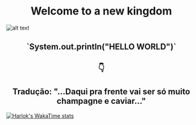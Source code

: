 <center><h1>Welcome to a new kingdom</h1></center>

![alt text](https://encrypted-tbn0.gstatic.com/images?q=tbn:ANd9GcQ1SwAY6tiUEWWVNV4MFheGQeOxTeBXWj858M3dfCQh4NU7Y0lltyShMFDSdMhFQeghY4A&usqp=CAU)

<center><h2>`System.out.println("HELLO WORLD")`</h2></center>
<center><h2>👇</h2></center>
<center><h2>Tradução: "...Daqui pra frente vai ser só muito champagne e caviar..."</h2></center>



[![Harlok's WakaTime stats](https://github-readme-stats.vercel.app/api/wakatime?username=ffflabs)](https://github.com/anuraghazra/github-readme-stats)


<!--
**JulianaBraz/JulianaBraz** is a ✨ _special_ ✨ repository because its `README.md` (this file) appears on your GitHub profile.

Here are some ideas to get you started:

devicons -> icones de ti

centralizar: 

<center><h2> TITULO </h2></center>

# Titulo 1
## Titulo 2
### Titulo 3
#### Titulo 4
##### Titulo 5
###### Titulo 6

*italico*
**Negrito**
___italico e negrito___

> Texto da citações

| Cabeçalho 1 | Cabeçalho 2 |
| ------------|-------------|
| texto1      | texto2      |
| texto 3     | texto4      |

[X] Tarefa 1 
[ ] Tarefa 2


GitHub status

procurar github status no google e ir no repositório disponível. git hub status card
e copiar o url e trocar o username na url 

![](url)

- 🔭 I’m currently working on ...
- 🌱 I’m currently learning ...
- 👯 I’m looking to collaborate on ...
- 🤔 I’m looking for help with ...
- 💬 Ask me about ...
- 📫 How to reach me: ...
- 😄 Pronouns: ...
- ⚡ Fun fact: ...
-->
